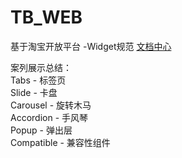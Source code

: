 # TB_WEB
基于淘宝开放平台 -Widget规范 <a href="http://open.taobao.com/docs/doc.htm?spm=a219a.7629140.0.0.0huuuI&treeId=10&articleId=102541&docType=1" target="_blank">文档中心</a> 

  案列展示总结： <br />
  Tabs - 标签页  <br />
  Slide - 卡盘  <br />
  Carousel - 旋转木马  <br />
  Accordion - 手风琴  <br />
  Popup - 弹出层  <br />
  Compatible - 兼容性组件  <br />
  

